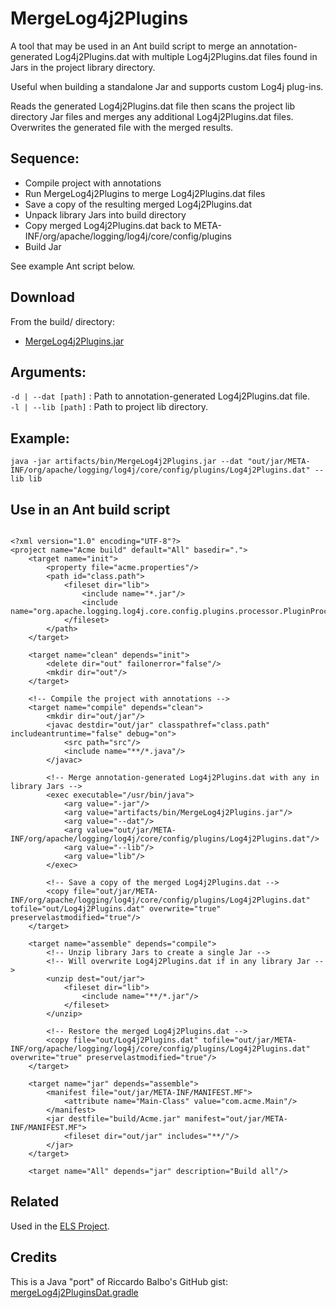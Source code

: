 # MergeLog4j2Plugins 

A tool that may be used in an Ant build script to merge an annotation-generated Log4j2Plugins.dat 
with multiple Log4j2Plugins.dat files found in Jars in the project library directory.

Useful when building a standalone Jar and supports custom Log4j plug-ins.

Reads the generated Log4j2Plugins.dat file then scans the project lib directory Jar files and
merges any additional Log4j2Plugins.dat files. Overwrites the generated file with the merged results.

## Sequence:
  * Compile project with annotations
  * Run MergeLog4j2Plugins to merge Log4j2Plugins.dat files
  * Save a copy of the resulting merged Log4j2Plugins.dat
  * Unpack library Jars into build directory
  * Copy merged Log4j2Plugins.dat back to META-INF/org/apache/logging/log4j/core/config/plugins
  * Build Jar

See example Ant script below.

## Download

From the build/ directory:
* [MergeLog4j2Plugins.jar](../blob/master/build/MergeLog4j2Plugins.jar?raw=true)

## Arguments:

  ``-d | --dat [path]`` : Path to annotation-generated Log4j2Plugins.dat file.<br/>
  ``-l | --lib [path]`` : Path to project lib directory.

## Example:

  ``java -jar artifacts/bin/MergeLog4j2Plugins.jar --dat "out/jar/META-INF/org/apache/logging/log4j/core/config/plugins/Log4j2Plugins.dat" --lib lib``

## Use in an Ant build script

```

<?xml version="1.0" encoding="UTF-8"?>
<project name="Acme build" default="All" basedir=".">
    <target name="init">
        <property file="acme.properties"/>
        <path id="class.path">
            <fileset dir="lib">
                <include name="*.jar"/>
                <include name="org.apache.logging.log4j.core.config.plugins.processor.PluginProcessor"/>
            </fileset>
        </path>
    </target>

    <target name="clean" depends="init">
        <delete dir="out" failonerror="false"/>
        <mkdir dir="out"/>
    </target>

    <!-- Compile the project with annotations -->
    <target name="compile" depends="clean">
        <mkdir dir="out/jar"/>
        <javac destdir="out/jar" classpathref="class.path" includeantruntime="false" debug="on">
            <src path="src"/>
            <include name="**/*.java"/>
        </javac>

        <!-- Merge annotation-generated Log4j2Plugins.dat with any in library Jars -->
        <exec executable="/usr/bin/java">
            <arg value="-jar"/>
            <arg value="artifacts/bin/MergeLog4j2Plugins.jar"/>
            <arg value="--dat"/>
            <arg value="out/jar/META-INF/org/apache/logging/log4j/core/config/plugins/Log4j2Plugins.dat"/>
            <arg value="--lib"/>
            <arg value="lib"/>
        </exec>

        <!-- Save a copy of the merged Log4j2Plugins.dat -->
        <copy file="out/jar/META-INF/org/apache/logging/log4j/core/config/plugins/Log4j2Plugins.dat" tofile="out/Log4j2Plugins.dat" overwrite="true" preservelastmodified="true"/>
    </target>

    <target name="assemble" depends="compile">
        <!-- Unzip library Jars to create a single Jar -->
        <!-- Will overwrite Log4j2Plugins.dat if in any library Jar -->
        <unzip dest="out/jar">
            <fileset dir="lib">
                <include name="**/*.jar"/>
            </fileset>
        </unzip>

        <!-- Restore the merged Log4j2Plugins.dat -->
        <copy file="out/Log4j2Plugins.dat" tofile="out/jar/META-INF/org/apache/logging/log4j/core/config/plugins/Log4j2Plugins.dat" overwrite="true" preservelastmodified="true"/>
    </target>

    <target name="jar" depends="assemble">
        <manifest file="out/jar/META-INF/MANIFEST.MF">
            <attribute name="Main-Class" value="com.acme.Main"/>
        </manifest>
        <jar destfile="build/Acme.jar" manifest="out/jar/META-INF/MANIFEST.MF">
            <fileset dir="out/jar" includes="**/"/>
        </jar>
    </target>

    <target name="All" depends="jar" description="Build all"/>
```

## Related

Used in the [ELS Project](https://github.com/Corionis/ELS).

## Credits

This is a Java "port" of Riccardo Balbo's GitHub gist: [mergeLog4j2PluginsDat.gradle](https://gist.github.com/riccardobl/bdbbae9f2e8fefcd28dc5482ddc6b374)

